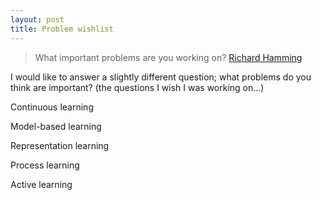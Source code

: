 ```yaml
---
layout: post
title: Problem wishlist
---
```


> What important problems are you working on? [Richard Hamming](http://www.paulgraham.com/hamming.html)

I would like to answer a slightly different question; what problems do you think are important? (the questions I wish I was working on…)

Continuous learning

Model-based learning

Representation learning

Process learning

Active learning